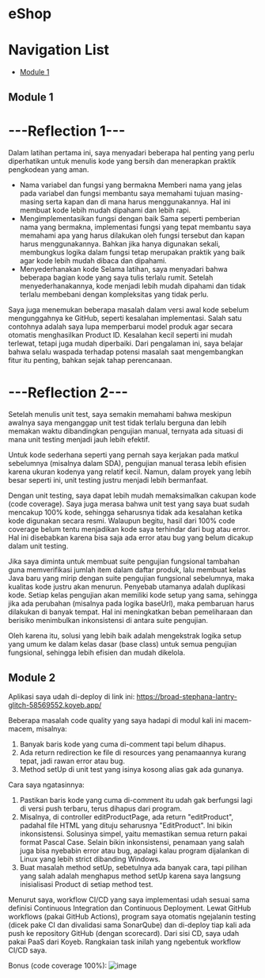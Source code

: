 # eShop

# Navigation List
- [Module 1](#module-1)

## Module 1
# ---Reflection 1---
Dalam latihan pertama ini, saya menyadari beberapa hal penting yang perlu diperhatikan untuk menulis kode yang bersih dan menerapkan praktik pengkodean yang aman.

- Nama variabel dan fungsi yang bermakna
  Memberi nama yang jelas pada variabel dan fungsi membantu saya memahami tujuan masing-masing serta kapan dan di mana harus menggunakannya. Hal ini membuat kode lebih mudah dipahami dan lebih rapi.
- Mengimplementasikan fungsi dengan baik
  Sama seperti pemberian nama yang bermakna, implementasi fungsi yang tepat membantu saya memahami apa yang harus dilakukan oleh fungsi tersebut dan kapan harus menggunakannya. Bahkan jika hanya digunakan sekali, membungkus logika dalam fungsi tetap merupakan praktik yang baik agar kode lebih mudah dibaca dan dipahami.
- Menyederhanakan kode
  Selama latihan, saya menyadari bahwa beberapa bagian kode yang saya tulis terlalu rumit. Setelah menyederhanakannya, kode menjadi lebih mudah dipahami dan tidak terlalu membebani dengan kompleksitas yang tidak perlu.
  
Saya juga menemukan beberapa masalah dalam versi awal kode sebelum mengunggahnya ke GitHub, seperti kesalahan implementasi. Salah satu contohnya adalah saya lupa memperbarui model produk agar secara otomatis menghasilkan Product ID. Kesalahan kecil seperti ini mudah terlewat, tetapi juga mudah diperbaiki. Dari pengalaman ini, saya belajar bahwa selalu waspada terhadap potensi masalah saat mengembangkan fitur itu penting, bahkan sejak tahap perencanaan.

# ---Reflection 2---
Setelah menulis unit test, saya semakin memahami bahwa meskipun awalnya saya menganggap unit test tidak terlalu berguna dan lebih memakan waktu dibandingkan pengujian manual, ternyata ada situasi di mana unit testing menjadi jauh lebih efektif.

Untuk kode sederhana seperti yang pernah saya kerjakan pada matkul sebelumnya (misalnya dalam SDA), pengujian manual terasa lebih efisien karena ukuran kodenya yang relatif kecil. Namun, dalam proyek yang lebih besar seperti ini, unit testing justru menjadi lebih bermanfaat.

Dengan unit testing, saya dapat lebih mudah memaksimalkan cakupan kode (code coverage). Saya juga merasa bahwa unit test yang saya buat sudah mencakup 100% kode, sehingga seharusnya tidak ada kesalahan ketika kode digunakan secara resmi. Walaupun begitu, hasil dari 100% code coverage belum tentu menjadikan kode saya terhindar dari bug atau error. Hal ini disebabkan karena bisa saja ada error atau bug yang belum dicakup dalam unit testing.

Jika saya diminta untuk membuat suite pengujian fungsional tambahan guna memverifikasi jumlah item dalam daftar produk, lalu membuat kelas Java baru yang mirip dengan suite pengujian fungsional sebelumnya, maka kualitas kode justru akan menurun. Penyebab utamanya adalah duplikasi kode. Setiap kelas pengujian akan memiliki kode setup yang sama, sehingga jika ada perubahan (misalnya pada logika baseUrl), maka pembaruan harus dilakukan di banyak tempat. Hal ini meningkatkan beban pemeliharaan dan berisiko menimbulkan inkonsistensi di antara suite pengujian.

Oleh karena itu, solusi yang lebih baik adalah mengekstrak logika setup yang umum ke dalam kelas dasar (base class) untuk semua pengujian fungsional, sehingga lebih efisien dan mudah dikelola.

## Module 2
Aplikasi saya udah di-deploy di link ini: https://broad-stephana-lantry-glitch-58569552.koyeb.app/

Beberapa masalah code quality yang saya hadapi di modul kali ini macem-macem, misalnya:
1. Banyak baris kode yang cuma di-comment tapi belum dihapus.
2. Ada return redirection ke file di resources yang penamaannya kurang tepat, jadi rawan error atau bug.
3. Method setUp di unit test yang isinya kosong alias gak ada gunanya.

Cara saya ngatasinnya:
1. Pastikan baris kode yang cuma di-comment itu udah gak berfungsi lagi di versi push terbaru, terus dihapus dari program.
2. Misalnya, di controller editProductPage, ada return "editProduct", padahal file HTML yang dituju seharusnya "EditProduct". Ini bikin inkonsistensi. Solusinya simpel, yaitu memastikan semua return pakai format Pascal Case. Selain bikin inkonsistensi, penamaan yang salah juga bisa nyebabin error atau bug, apalagi kalau program dijalankan di Linux yang lebih strict dibanding Windows.
3. Buat masalah method setUp, sebetulnya ada banyak cara, tapi pilihan yang salah adalah menghapus method setUp karena saya langsung inisialisasi Product di setiap method test.

Menurut saya, workflow CI/CD yang saya implementasi udah sesuai sama definisi Continuous Integration dan Continuous Deployment. Lewat GitHub workflows (pakai GitHub Actions), program saya otomatis ngejalanin testing (dicek pake CI dan divalidasi sama SonarQube) dan di-deploy tiap kali ada push ke repository GitHub (dengan scorecard). Dari sisi CD, saya udah pakai PaaS dari Koyeb. Rangkaian task inilah yang ngebentuk workflow CI/CD saya.

Bonus (code coverage 100%):
![image](https://github.com/user-attachments/assets/faffc01c-1a4c-4fb3-b18d-8b58563f94c1)
